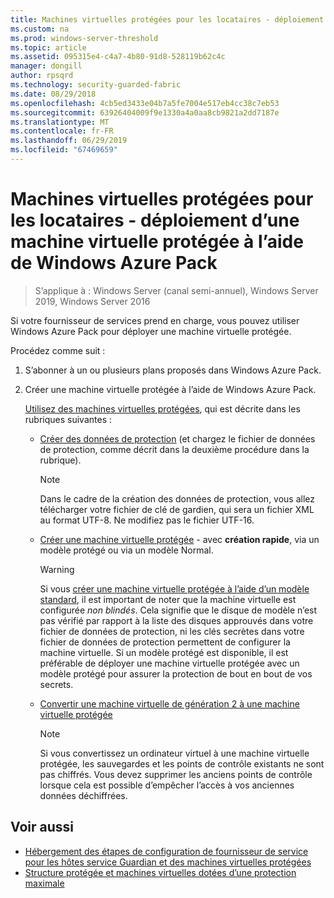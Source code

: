 ```yaml
---
title: Machines virtuelles protégées pour les locataires - déploiement d’une machine virtuelle protégée à l’aide de Windows Azure Pack
ms.custom: na
ms.prod: windows-server-threshold
ms.topic: article
ms.assetid: 095315e4-c4a7-4b80-91d8-528119b62c4c
manager: dongill
author: rpsqrd
ms.technology: security-guarded-fabric
ms.date: 08/29/2018
ms.openlocfilehash: 4cb5ed3433e04b7a5fe7004e517eb4cc38c7eb53
ms.sourcegitcommit: 63926404009f9e1330a4a0aa8cb9821a2dd7187e
ms.translationtype: MT
ms.contentlocale: fr-FR
ms.lasthandoff: 06/29/2019
ms.locfileid: "67469659"
---
```

# <a name="shielded-vms--for-tenants---deploying-a-shielded-vm-by-using-windows-azure-pack"></a>Machines virtuelles protégées pour les locataires - déploiement d’une machine virtuelle protégée à l’aide de Windows Azure Pack

>S’applique à : Windows Server (canal semi-annuel), Windows Server 2019, Windows Server 2016

Si votre fournisseur de services prend en charge, vous pouvez utiliser Windows Azure Pack pour déployer une machine virtuelle protégée.

Procédez comme suit :

1. S’abonner à un ou plusieurs plans proposés dans Windows Azure Pack.

2. Créer une machine virtuelle protégée à l’aide de Windows Azure Pack.

    [Utilisez des machines virtuelles protégées](https://technet.microsoft.com/library/mt720674.aspx), qui est décrite dans les rubriques suivantes :

   - [Créer des données de protection](https://technet.microsoft.com/library/mt720672.aspx) (et chargez le fichier de données de protection, comme décrit dans la deuxième procédure dans la rubrique).
    
     > [!NOTE]
     > Dans le cadre de la création des données de protection, vous allez télécharger votre fichier de clé de gardien, qui sera un fichier XML au format UTF-8. Ne modifiez pas le fichier UTF-16.
    
   - [Créer une machine virtuelle protégée](https://technet.microsoft.com/library/mt720673.aspx) - avec **création rapide**, via un modèle protégé ou via un modèle Normal.
    
       > [!WARNING]
       > Si vous [créer une machine virtuelle protégée à l’aide d’un modèle standard](https://technet.microsoft.com/library/mt720673.aspx#Anchor_2), il est important de noter que la machine virtuelle est configurée *non blindés*. Cela signifie que le disque de modèle n’est pas vérifié par rapport à la liste des disques approuvés dans votre fichier de données de protection, ni les clés secrètes dans votre fichier de données de protection permettent de configurer la machine virtuelle. Si un modèle protégé est disponible, il est préférable de déployer une machine virtuelle protégée avec un modèle protégé pour assurer la protection de bout en bout de vos secrets.
    
   - [Convertir une machine virtuelle de génération 2 à une machine virtuelle protégée](https://technet.microsoft.com/library/mt720670.aspx)
    
       > [!NOTE]
       > Si vous convertissez un ordinateur virtuel à une machine virtuelle protégée, les sauvegardes et les points de contrôle existants ne sont pas chiffrés. Vous devez supprimer les anciens points de contrôle lorsque cela est possible d’empêcher l’accès à vos anciennes données déchiffrées.

## <a name="see-also"></a>Voir aussi

- [Hébergement des étapes de configuration de fournisseur de service pour les hôtes service Guardian et des machines virtuelles protégées](guarded-fabric-configuration-scenarios-for-shielded-vms-overview.md)
- [Structure protégée et machines virtuelles dotées d’une protection maximale](guarded-fabric-and-shielded-vms-top-node.md)
